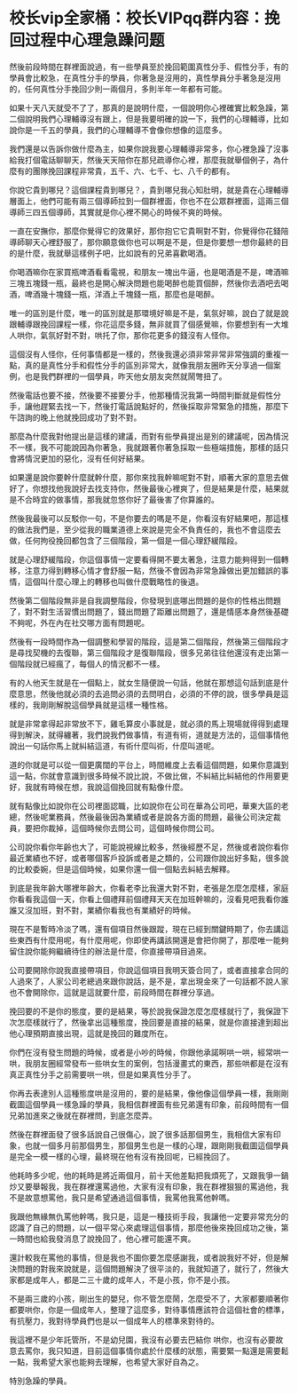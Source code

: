 # 校长vip全家桶：校长VIPqq群内容：挽回过程中心理急躁问题

然後前段時間在群裡面說過，有一些學員至於挽回範圍真性分手、假性分手，有的學員會比較急，在真性分手的學員，你著急是沒用的，真性學員分手著急是沒用的，任何真性分手挽回少則一兩個月，多則半年一年都有可能。

如果十天八天就受不了了，那真的是說明什麼，一個說明你心裡確實比較急躁，第二個說明我們心理輔導沒有跟上，但是我要明確的說一下，我們的心理輔導，比如說你是一千五的學員，我們的心理輔導不會像你想像的這麼多。

我們還是以告訴你做什麼為主，如果你說我要心理輔導非常多，你心裡急躁了沒事給我打個電話聊聊天，然後天天陪你在那兒疏導你心裡，那麼我就舉個例子，為什麼有的團隊挽回課程非常貴，五千、六、七千、七、八千的都有。

你說它貴到哪兒？這個課程貴到哪兒？，貴到哪兒我心知肚明，就是貴在心理輔導層面上，他們可能有兩三個導師拉到一個群裡面，你也不在公眾群裡面，這兩三個導師三四五個導師，其實就是你心裡不開心的時候不爽的時候。

一直在安撫你，那麼你覺得它的效果好，那你抱它它貴啊對不對，你覺得你花錢陪導師聊天心裡舒服了，那你願意做你也可以啊是不是，但是你要想一想你最終的目的是什麼，我就舉這樣例子吧，比如說有的兄弟喜歡喝酒。

你喝酒嘛你在家買瓶啤酒看看電視，和朋友一塊出牛逼，也是喝酒是不是，啤酒嘛三塊五塊錢一瓶，最終也是開心解決問題也能喝醉也能買個醉，然後你去酒吧去喝酒，啤酒幾十塊錢一瓶，洋酒上千塊錢一瓶，那麼也是喝醉。

唯一的區別是什麼，唯一的區別就是那環境好嘛是不是，氣氛好嘛，說白了就是說跟輔導跟挽回課程一樣，你花這麼多錢，無非就買了個感覺嘛，你要想到有一大堆人哄你，氣氛好對不對，哄托了你，那你花更多的錢沒有人怪你。

這個沒有人怪你，任何事情都是一樣的，然後我還必須非常非常非常強調的重複一點，真的是真性分手和假性分手的區別非常大，就像我朋友圈昨天分享過一個案例，也是我們群裡的一個學員，昨天他女朋友突然就鬧彆扭了。

然後電話也要不接，然後要不接要分手，他那種情況我第一時間判斷就是假性分手，讓他趕緊去找一下，然後打電話說點好的，然後採取非常緊急的措施，那麼下午諮詢的晚上他就挽回成功了對不對。

那麼為什麼我對他提出是這樣的建議，而對有些學員提出是別的建議呢，因為情況不一樣，我不可能說因為你著急，我就跟著你著急採取一些極端措施，那樣的話只會將情況更加的惡化，沒有任何好結果。

如果還是說你要幹什麼就幹什麼，那你來找我幹嘛呢對不對，順著大家的意思去做好了，你想找他我說好去找支持你，然後最後心裡爽了，但是結果是什麼，結果就是不合時宜的做事情，那我就忽悠你好了最後害了你算誰的。

然後我最後可以反駁你一句，不是你要去的嗎是不是，你看沒有好結果吧，那這樣的做法我們是，至少從我的職業道德上來說是完全不負責任的，我也不會這麼去做，任何拘役挽回都包含了三個階段，第一個是一個心理舒緩階段。

就是心理舒緩階段，你這個事情一定要看得開不要太著急，注意力能夠得到一個轉移，注意力得到轉移心情才會舒服一點，然後不會因為非常急躁做出更加錯誤的事情，這個叫什麼心理上的轉移也叫做什麼戰略性的後退。

然後第二個階段無非是自我調整階段，你發現到底哪出問題的是你的性格出問題了，對不對生活習慣出問題了，錢出問題了距離出問題了，還是情感本身然後基礎不夠呢，外在內在社交哪方面有問題呢。

然後有一段時間作為一個調整和學習的階段，這是第二個階段，然後第三個階段才是尋找契機的去復聯，第三個階段才是復聯階段，很多兄弟往往他還沒有走出第一個階段就已經瘋了，每個人的情況都不一樣。

有的人他天生就是在一個點上，就女生隨便說一句話，他就在那想這句話到底是什麼意思，然後他就必須的去追問必須的去問明白，必須的不停的說，很多學員是這樣的，我剛剛解脫這個學員就是這樣一種性格。

就是非常拿得起非常放不下，雞毛算皮小事就是，就必須的馬上現場就得得到處理得到解決，就得纏著，我們說我們做事情，有道有術，道就是方法的，這個事情他說出一句話你馬上就糾結這道，有術什麼叫術，什麼叫道呢。

道的你就是可以從一個更廣闊的平台上，時間維度上去看這個問題，如果你意識到這一點，你就會意識到很多時候不說比說，不做比做，不糾結比糾結他的作用要更好，我就有時候在想，我說這個挽回就有點像什麼。

就有點像比如說你在公司裡面認職，比如說你在公司在華為公司吧，華東大區的老總，然後呢業務員，然後最後因為業績或者是說各方面的問題，最後公司決定裁員，要把你裁掉，這個時候你去問公司，這個時候你問公司。

公司說你看你年齡也大了，可能說視線比較多，然後經歷不足，然後或者說你看你最近業績也不好，或者哪個客戶投訴或者是之類的，公司跟你說出好多點，很多說的比較委婉，但是這個時候，如果你還一個一個點去糾結去解釋。

到底是我年齡大哪裡年齡大，你看老李比我還大對不對，老張是怎麼怎麼樣，家庭你看看我這個一天，你看上個禮拜前個禮拜天天在加班幹嘛的，沒看見吧我看你誰誰又沒加班，對不對，業績你看我也有業績好的時候。

現在不是暫時冷淡了嗎，還有個項目然後跟蹤，現在已經到關鍵時期了，你去講這些東西有什麼用呢，有什麼用呢，你即使再講該開還是會把你開了，那麼唯一能夠留住說你能夠繼續待住的辦法是什麼，你直接帶項目過來。

公司要開除你說我直接帶項目，你說這個項目我明天簽合同了，或者直接拿合同的人過來了，人家公司老總過來跟你說話，是不是，拿出現金來了一句話都不說人家也不會開除你，這就是這就要什麼，前段時間在群裡分享過。

挽回要的不是你的態度，要的是結果，等於說我保證怎麼怎麼樣就行了，我保證下次怎麼樣就行了，然後拿出這種態度，挽回要是直接的結果，就是你直接達到超出他心理預期直接出現，這就是挽回的難度所在。

你們在沒有發生問題的時候，或者是小吵的時候，你跟他承諾啊哄一哄，經常哄一哄，我朋友圈經常發布一些哄女生的案例，包括漫畫式的東西，那些哄都是在沒有真正真性分手之前需要哄一哄，但是如果真性分手了。

你再去表達別人這種態度哄是沒用的，要的是結果，像他像這個學員一樣，我剛剛截圖這個學員一樣急躁的學員，我相信群裡面有些兄弟還有印象，前段時間有一個兄弟加進來之後就在群裡問，到底怎麼弄。

然後在群裡面發了很多話說自己很傷心，說了很多話那個男生，我相信大家有印象，也就一個多月前那個男生，那個男生也是一樣的心理，跟剛剛我截圖這個學員是完全一模一樣的心理，最終現在他有沒有挽回呢，已經挽回了。

他耗時多少呢，他的耗時是將近兩個月，前十天他差點把我煩死了，又跟我爭一鍋炒又要舉報我，我在群裡還罵過他，大家有沒有印象，我在群裡狠狠的罵過他，我不是故意想罵他，我只是希望通過這個事情，我罵他我罵他幹嗎。

我跟他無緣無仇罵他幹嗎，我只是，這是一種技術手段，我讓他一定要非常充分的認識了自己的問題，以一個平常心來處理這個事情，那麼他後來挽回成功之後，第一時間也給我發消息了說挽回了，他心裡可能還不爽。

還計較我在罵他的事情，但是我也不圖你要怎麼感謝我，或者說我好不好，但是解決問題的對我來說就是，這個問題解決了很平淡的，我就知道了，就行了，然後大家都是成年人，都是二三十歲的成年人，不是小孩，你不是小孩。

不是兩三歲的小孩，剛出生的嬰兒，你不管怎麼鬧，怎麼受不了，大家都要順著你都要哄你，你是一個成年人，整理了這麼多，對待事情應該符合這個社會的標準，有抗壓力，我對待學員們也是以一個成年人的標準來對待的。

我這裡不是少年託管所，不是幼兒園，我沒有必要去巴結你 哄你，也沒有必要故意去罵你，我只知道，目前這個事情你處於什麼樣的狀態，需要緊一點還是需要鬆一點，我希望大家也能夠去理解，也希望大家好自為之。

特別急躁的學員。